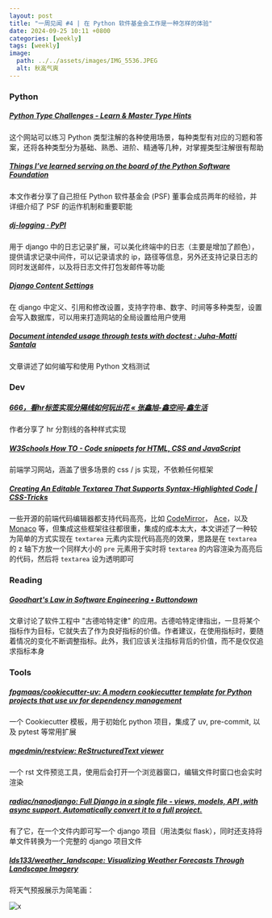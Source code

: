 ```yaml
---
layout: post
title: "一周见闻 #4 | 在 Python 软件基金会工作是一种怎样的体验"
date: 2024-09-25 10:11 +0800
categories: [weekly]
tags: [weekly]
image:
  path: ../../assets/images/IMG_5536.JPEG
  alt: 秋高气爽
---
```




### Python

##### [Python Type Challenges - Learn &amp; Master Type Hints](https://python-type-challenges.zeabur.app/)

这个网站可以练习 Python 类型注解的各种使用场景，每种类型有对应的习题和答案，还将各种类型分为基础、熟悉、进阶、精通等几种，对掌握类型注解很有帮助



##### [Things I’ve learned serving on the board of the Python Software Foundation](https://simonwillison.net/2024/Sep/18/board-of-the-python-software-foundation/)

本文作者分享了自己担任 Python 软件基金会 (PSF) 董事会成员两年的经验，并详细介绍了 PSF 的运作机制和重要职能



##### [dj-logging · PyPI](https://pypi.org/project/dj-logging/)

用于 django 中的日志记录扩展，可以美化终端中的日志（主要是增加了颜色），提供请求记录中间件，可以记录请求的 ip，路径等信息，另外还支持记录日志的同时发送邮件，以及将日志文件打包发邮件等功能



##### [Django Content Settings](https://django-content-settings.readthedocs.io/en/master/)

在 django 中定义、引用和修改设置，支持字符串、数字、时间等多种类型，设置会写入数据库，可以用来打造网站的全局设置给用户使用



##### [Document intended usage through tests with doctest : Juha-Matti Santala](https://hamatti.org/posts/document-intended-usage-through-tests-with-doctest/)

文章讲述了如何编写和使用 Python 文档测试



### Dev

##### [666，看hr标签实现分隔线如何玩出花 « 张鑫旭-鑫空间-鑫生活](https://www.zhangxinxu.com/wordpress/2021/05/css-html-hr/)

作者分享了 hr 分割线的各种样式实现



##### [W3Schools How TO - Code snippets for HTML, CSS and JavaScript](https://www.w3schools.com/howto/default.asp)

前端学习网站，涵盖了很多场景的 css / js 实现，不依赖任何框架



##### [Creating An Editable Textarea That Supports Syntax-Highlighted Code \| CSS-Tricks](https://css-tricks.com/creating-an-editable-textarea-that-supports-syntax-highlighted-code/ "Creating An Editable Textarea That Supports Syntax-Highlighted Code \| CSS-Tricks")

一些开源的前端代码编辑器都支持代码高亮，比如 [CodeMirror](https://codemirror.net/)， [Ace](https://ace.c9.io/)，以及 [Monaco](https://microsoft.github.io/monaco-editor/) 等，但集成这些框架往往都很重，集成的成本太大，本文讲述了一种较为简单的方式实现在 `textarea` 元素内实现代码高亮的效果，思路是在 `textarea` 的 z 轴下方放一个同样大小的 `pre` 元素用于实时将 `textarea` 的内容渲染为高亮后的代码，然后将 `textarea` 设为透明即可



### Reading

##### [Goodhart's Law in Software Engineering • Buttondown](https://buttondown.com/hillelwayne/archive/goodharts-law-in-software-engineering/)

文章讨论了软件工程中 "古德哈特定律" 的应用。古德哈特定律指出，一旦将某个指标作为目标，它就失去了作为良好指标的价值。作者建议，在使用指标时，要随着情况的变化不断调整指标。此外，我们应该关注指标背后的价值，而不是仅仅追求指标本身



### Tools

##### [fpgmaas/cookiecutter-uv: A modern cookiecutter template for Python projects that use uv for dependency management](https://github.com/fpgmaas/cookiecutter-uv)

一个 Cookiecutter 模板，用于初始化 python 项目，集成了 uv, pre-commit, 以及 pytest 等常用扩展



##### [mgedmin/restview: ReStructuredText viewer](https://github.com/mgedmin/restview)

一个 rst 文件预览工具，使用后会打开一个浏览器窗口，编辑文件时窗口也会实时渲染



##### [radiac/nanodjango: Full Django in a single file - views, models, API ,with async support. Automatically convert it to a full project.](https://github.com/radiac/nanodjango "radiac/nanodjango: Full Django in a single file - views, models, API ,with async support. Automatically convert it to a full project.")

有了它，在一个文件内即可写一个 django 项目（用法类似 flask），同时还支持将单文件转换为一个完整的 django 项目文件



##### [lds133/weather_landscape: Visualizing Weather Forecasts Through Landscape Imagery](https://github.com/lds133/weather_landscape "lds133/weather_landscape: Visualizing Weather Forecasts Through Landscape Imagery")

将天气预报展示为简笔画：

![x](https://raw.githubusercontent.com/lds133/weather_landscape/refs/heads/main/pic/encode.png)

